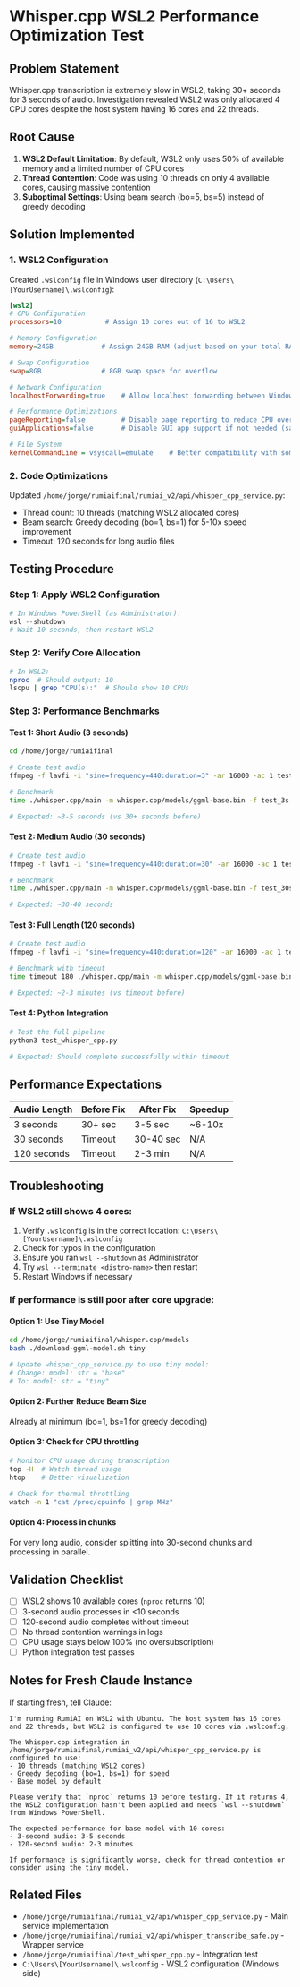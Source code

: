 # Whisper.cpp WSL2 Performance Optimization Test

## Problem Statement
Whisper.cpp transcription is extremely slow in WSL2, taking 30+ seconds for 3 seconds of audio. Investigation revealed WSL2 was only allocated 4 CPU cores despite the host system having 16 cores and 22 threads.

## Root Cause
1. **WSL2 Default Limitation**: By default, WSL2 only uses 50% of available memory and a limited number of CPU cores
2. **Thread Contention**: Code was using 10 threads on only 4 available cores, causing massive contention
3. **Suboptimal Settings**: Using beam search (bo=5, bs=5) instead of greedy decoding

## Solution Implemented

### 1. WSL2 Configuration
Created `.wslconfig` file in Windows user directory (`C:\Users\[YourUsername]\.wslconfig`):

```ini
[wsl2]
# CPU Configuration
processors=10           # Assign 10 cores out of 16 to WSL2

# Memory Configuration
memory=24GB            # Assign 24GB RAM (adjust based on your total RAM)

# Swap Configuration
swap=8GB               # 8GB swap space for overflow

# Network Configuration
localhostForwarding=true    # Allow localhost forwarding between Windows and WSL

# Performance Optimizations
pageReporting=false         # Disable page reporting to reduce CPU overhead
guiApplications=false       # Disable GUI app support if not needed (saves resources)

# File System
kernelCommandLine = vsyscall=emulate    # Better compatibility with some applications
```

### 2. Code Optimizations
Updated `/home/jorge/rumiaifinal/rumiai_v2/api/whisper_cpp_service.py`:
- Thread count: 10 threads (matching WSL2 allocated cores)
- Beam search: Greedy decoding (bo=1, bs=1) for 5-10x speed improvement
- Timeout: 120 seconds for long audio files

## Testing Procedure

### Step 1: Apply WSL2 Configuration
```powershell
# In Windows PowerShell (as Administrator):
wsl --shutdown
# Wait 10 seconds, then restart WSL2
```

### Step 2: Verify Core Allocation
```bash
# In WSL2:
nproc  # Should output: 10
lscpu | grep "CPU(s):"  # Should show 10 CPUs
```

### Step 3: Performance Benchmarks

#### Test 1: Short Audio (3 seconds)
```bash
cd /home/jorge/rumiaifinal

# Create test audio
ffmpeg -f lavfi -i "sine=frequency=440:duration=3" -ar 16000 -ac 1 test_3s.wav -y

# Benchmark
time ./whisper.cpp/main -m whisper.cpp/models/ggml-base.bin -f test_3s.wav -t 10 -bo 1 -bs 1 -oj

# Expected: ~3-5 seconds (vs 30+ seconds before)
```

#### Test 2: Medium Audio (30 seconds)
```bash
# Create test audio
ffmpeg -f lavfi -i "sine=frequency=440:duration=30" -ar 16000 -ac 1 test_30s.wav -y

# Benchmark
time ./whisper.cpp/main -m whisper.cpp/models/ggml-base.bin -f test_30s.wav -t 10 -bo 1 -bs 1 -oj

# Expected: ~30-40 seconds
```

#### Test 3: Full Length (120 seconds)
```bash
# Create test audio
ffmpeg -f lavfi -i "sine=frequency=440:duration=120" -ar 16000 -ac 1 test_120s.wav -y

# Benchmark with timeout
time timeout 180 ./whisper.cpp/main -m whisper.cpp/models/ggml-base.bin -f test_120s.wav -t 10 -bo 1 -bs 1 -oj

# Expected: ~2-3 minutes (vs timeout before)
```

#### Test 4: Python Integration
```bash
# Test the full pipeline
python3 test_whisper_cpp.py

# Expected: Should complete successfully within timeout
```

## Performance Expectations

| Audio Length | Before Fix | After Fix | Speedup |
|-------------|------------|-----------|---------|
| 3 seconds   | 30+ sec    | 3-5 sec   | ~6-10x  |
| 30 seconds  | Timeout    | 30-40 sec | N/A     |
| 120 seconds | Timeout    | 2-3 min   | N/A     |

## Troubleshooting

### If WSL2 still shows 4 cores:
1. Verify `.wslconfig` is in the correct location: `C:\Users\[YourUsername]\.wslconfig`
2. Check for typos in the configuration
3. Ensure you ran `wsl --shutdown` as Administrator
4. Try `wsl --terminate <distro-name>` then restart
5. Restart Windows if necessary

### If performance is still poor after core upgrade:

#### Option 1: Use Tiny Model
```bash
cd /home/jorge/rumiaifinal/whisper.cpp/models
bash ./download-ggml-model.sh tiny

# Update whisper_cpp_service.py to use tiny model:
# Change: model: str = "base"
# To: model: str = "tiny"
```

#### Option 2: Further Reduce Beam Size
Already at minimum (bo=1, bs=1 for greedy decoding)

#### Option 3: Check for CPU throttling
```bash
# Monitor CPU usage during transcription
top -H  # Watch thread usage
htop    # Better visualization

# Check for thermal throttling
watch -n 1 "cat /proc/cpuinfo | grep MHz"
```

#### Option 4: Process in chunks
For very long audio, consider splitting into 30-second chunks and processing in parallel.

## Validation Checklist

- [ ] WSL2 shows 10 available cores (`nproc` returns 10)
- [ ] 3-second audio processes in <10 seconds
- [ ] 120-second audio completes without timeout
- [ ] No thread contention warnings in logs
- [ ] CPU usage stays below 100% (no oversubscription)
- [ ] Python integration test passes

## Notes for Fresh Claude Instance

If starting fresh, tell Claude:

```
I'm running RumiAI on WSL2 with Ubuntu. The host system has 16 cores and 22 threads, but WSL2 is configured to use 10 cores via .wslconfig. 

The Whisper.cpp integration in /home/jorge/rumiaifinal/rumiai_v2/api/whisper_cpp_service.py is configured to use:
- 10 threads (matching WSL2 cores)
- Greedy decoding (bo=1, bs=1) for speed
- Base model by default

Please verify that `nproc` returns 10 before testing. If it returns 4, the WSL2 configuration hasn't been applied and needs `wsl --shutdown` from Windows PowerShell.

The expected performance for base model with 10 cores:
- 3-second audio: 3-5 seconds
- 120-second audio: 2-3 minutes

If performance is significantly worse, check for thread contention or consider using the tiny model.
```

## Related Files
- `/home/jorge/rumiaifinal/rumiai_v2/api/whisper_cpp_service.py` - Main service implementation
- `/home/jorge/rumiaifinal/rumiai_v2/api/whisper_transcribe_safe.py` - Wrapper service
- `/home/jorge/rumiaifinal/test_whisper_cpp.py` - Integration test
- `C:\Users\[YourUsername]\.wslconfig` - WSL2 configuration (Windows side)